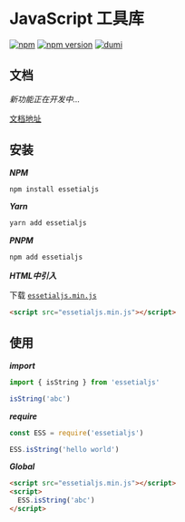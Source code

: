 # JavaScript 工具库

[![npm](https://img.shields.io/badge/npm-essetialjs-brightgreen)](https://www.npmjs.com/package/essetialjs)
[![npm version](https://img.shields.io/npm/v/essetialjs)](https://www.npmjs.com/package/essetialjs)
[![dumi](https://img.shields.io/badge/docs%20by-dumi-blue?style=flat-square)](https://github.com/umijs/dumi)

## 文档

_新功能正在开发中..._

[文档地址](https://ddbor.github.io/Essetialjs/)

## 安装

***NPM***

```bash
npm install essetialjs
```

***Yarn***

```bash
yarn add essetialjs
```

***PNPM***

```bash
npm add essetialjs
```

***HTML中引入***

下载 [`essetialjs.min.js`](https://github.com/Ddbor/Essetialjs/tree/main/dist/essetialjs.min.js)

```html
<script src="essetialjs.min.js"></script>
```

## 使用

***import***

```js
import { isString } from 'essetialjs'

isString('abc')
```

***require***

```js
const ESS = require('essetialjs')

ESS.isString('hello world')
```

***Global***

```html
<script src="essetialjs.min.js"></script>
<script>
  ESS.isString('abc')
</script>
```
